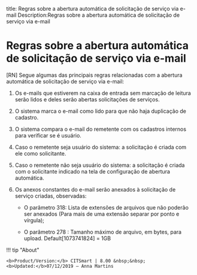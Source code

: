 title: Regras sobre a abertura automática de solicitação de serviço via e-mail
Description:Regras sobre a abertura automática de solicitação de serviço via e-mail

# Regras sobre a abertura automática de solicitação de serviço via e-mail

[RN] Segue algumas das principais regras relacionadas com a abertura automática
de solicitação de serviço via e-mail:

1.  Os e-mails que estiverem na caixa de entrada sem marcação de leitura serão
    lidos e deles serão abertas solicitações de serviços.

2.  O sistema marca o e-mail como lido para que não haja duplicação de cadastro.

3.  O sistema compara o e-mail do remetente com os cadastros internos para
    verificar se é usuário.

4.  Caso o remetente seja usuário do sistema: a solicitação é criada com ele
    como solicitante.

5.  Caso o remetente não seja usuário do sistema: a solicitação é criada com o
    solicitante indicado na tela de configuração de abertura automática.

6.  Os anexos constantes do e-mail serão anexados à solicitação de serviço
    criadas, observadas:

    -  O parâmetro 318: Lista de extensões de arquivos que não poderão ser anexados
    (Para mais de uma extensão separar por ponto e vírgula);

    -  O parâmetro 278 : Tamanho máximo de arquivo, em bytes, para upload.
    Default[1073741824] = 1GB


!!! tip "About"

    <b>Product/Version:</b> CITSmart | 8.00 &nbsp;&nbsp;
    <b>Updated:</b>07/12/2019 – Anna Martins
